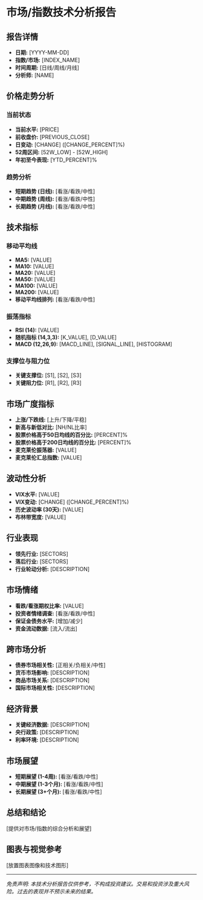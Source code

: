 # 市场/指数技术分析报告

## 报告详情
- **日期:** [YYYY-MM-DD]
- **指数/市场:** [INDEX_NAME]
- **时间周期:** [日线/周线/月线]
- **分析师:** [NAME]

## 价格走势分析
### 当前状态
- **当前水平:** [PRICE]
- **前收盘价:** [PREVIOUS_CLOSE]
- **日变动:** [CHANGE] ([CHANGE_PERCENT]%)
- **52周区间:** [52W_LOW] - [52W_HIGH]
- **年初至今表现:** [YTD_PERCENT]%

### 趋势分析
- **短期趋势 (日线):** [看涨/看跌/中性]
- **中期趋势 (周线):** [看涨/看跌/中性]
- **长期趋势 (月线):** [看涨/看跌/中性]

## 技术指标
### 移动平均线
- **MA5:** [VALUE]
- **MA10:** [VALUE]
- **MA20:** [VALUE]
- **MA50:** [VALUE]
- **MA100:** [VALUE]
- **MA200:** [VALUE]
- **移动平均线排列:** [看涨/看跌/中性]

### 振荡指标
- **RSI (14):** [VALUE]
- **随机指标 (14,3,3):** [K_VALUE], [D_VALUE]
- **MACD (12,26,9):** [MACD_LINE], [SIGNAL_LINE], [HISTOGRAM]

### 支撑位与阻力位
- **关键支撑位:** [S1], [S2], [S3]
- **关键阻力位:** [R1], [R2], [R3]

## 市场广度指标
- **上涨/下跌线:** [上升/下降/平稳]
- **新高与新低对比:** [NH/NL比率]
- **股票价格高于50日均线的百分比:** [PERCENT]%
- **股票价格高于200日均线的百分比:** [PERCENT]%
- **麦克莱伦振荡器:** [VALUE]
- **麦克莱伦汇总指数:** [VALUE]

## 波动性分析
- **VIX水平:** [VALUE]
- **VIX变动:** [CHANGE] ([CHANGE_PERCENT]%)
- **历史波动率 (30天):** [VALUE]
- **布林带宽度:** [VALUE]

## 行业表现
- **领先行业:** [SECTORS]
- **落后行业:** [SECTORS]
- **行业轮动分析:** [DESCRIPTION]

## 市场情绪
- **看跌/看涨期权比率:** [VALUE]
- **投资者情绪调查:** [看涨/看跌/中性]
- **保证金债务水平:** [增加/减少]
- **资金流动数据:** [流入/流出]

## 跨市场分析
- **债券市场相关性:** [正相关/负相关/中性]
- **货币市场影响:** [DESCRIPTION]
- **商品市场关系:** [DESCRIPTION]
- **国际市场相关性:** [DESCRIPTION]

## 经济背景
- **关键经济数据:** [DESCRIPTION]
- **央行政策:** [DESCRIPTION]
- **利率环境:** [DESCRIPTION]

## 市场展望
- **短期展望 (1-4周):** [看涨/看跌/中性]
- **中期展望 (1-3个月):** [看涨/看跌/中性]
- **长期展望 (3+个月):** [看涨/看跌/中性]

## 总结和结论
[提供对市场/指数的综合分析和展望]

## 图表与视觉参考
[放置图表图像和技术图形]

---
*免责声明: 本技术分析报告仅供参考，不构成投资建议。交易和投资涉及重大风险。过去的表现并不预示未来的结果。*